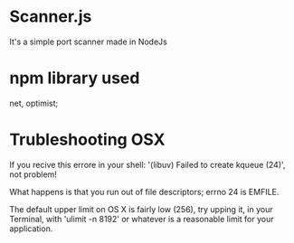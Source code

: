 Scanner.js
==========

It's a simple port scanner made in NodeJs

npm library used
================
net, optimist;


Trubleshooting OSX
==================

If you recive this errore in your shell: '(libuv) Failed to create kqueue (24)', not problem!

What happens is that you run out of file descriptors; errno 24 is EMFILE.

The default upper limit on OS X is fairly low (256), try upping it, in your Terminal,  with 'ulimit -n 8192' or whatever is a reasonable limit for your application.

